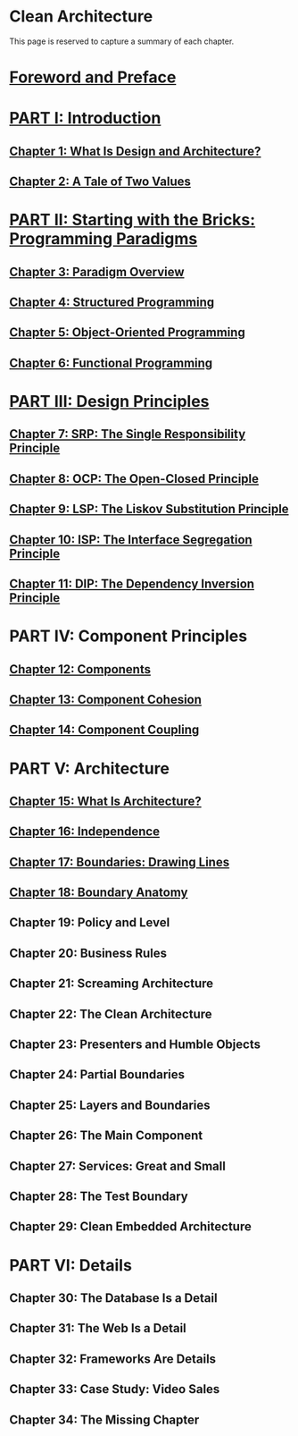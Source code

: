 # Clean Architecture

This page is reserved to capture a summary of each chapter.

# [Foreword and Preface](./summaries/preface.md)

# [PART I: Introduction](./summaries/part-1.md)

## [Chapter 1: What Is Design and Architecture?](./summaries/chapter-1.md)

## [Chapter 2: A Tale of Two Values](summaries/chapter-2.md)

# [PART II: Starting with the Bricks: Programming Paradigms](summaries/part-2.md)

## [Chapter 3: Paradigm Overview](summaries/chapter-3.md)

## [Chapter 4: Structured Programming](summaries/chapter-4.md)

## [Chapter 5: Object-Oriented Programming](summaries/chapter-5.md)

## [Chapter 6: Functional Programming](summaries/chapter-6.md)

# [PART III: Design Principles](summaries/part-3.md)

## [Chapter 7: SRP: The Single Responsibility Principle](summaries/chapter-7.md)

## [Chapter 8: OCP: The Open-Closed Principle](summaries/chapter-8.md)

## [Chapter 9: LSP: The Liskov Substitution Principle](summaries/chapter-9.md)

## [Chapter 10: ISP: The Interface Segregation Principle](summaries/chapter-10.md)

## [Chapter 11: DIP: The Dependency Inversion Principle](summaries/chapter-11.md)

# PART IV: Component Principles

## [Chapter 12: Components](summaries/chapter-12.md)

## [Chapter 13: Component Cohesion](summaries/chapter-13.md)

## [Chapter 14: Component Coupling](summaries/chapter-14.md)

# PART V: Architecture

## [Chapter 15: What Is Architecture?](summaries/chapter-15.md)

## [Chapter 16: Independence](summaries/chapter-16.md)

## [Chapter 17: Boundaries: Drawing Lines](summaries/chapter-17.md)

## [Chapter 18: Boundary Anatomy](summaries/chapter-18.md)

## Chapter 19: Policy and Level

## Chapter 20: Business Rules

## Chapter 21: Screaming Architecture

## Chapter 22: The Clean Architecture

## Chapter 23: Presenters and Humble Objects

## Chapter 24: Partial Boundaries

## Chapter 25: Layers and Boundaries

## Chapter 26: The Main Component

## Chapter 27: Services: Great and Small

## Chapter 28: The Test Boundary

## Chapter 29: Clean Embedded Architecture

# PART VI: Details

## Chapter 30: The Database Is a Detail

## Chapter 31: The Web Is a Detail

## Chapter 32: Frameworks Are Details

## Chapter 33: Case Study: Video Sales

## Chapter 34: The Missing Chapter

